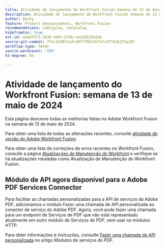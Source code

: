 ```yaml
---
title: Atividade de lançamento do Workfront Fusion Semana de 13 de maio de 2024
description: Atividade de lançamento do Workfront Fusion Semana de 13 de maio de 2024
author: Becky
feature: Product Announcements, Workfront Fusion
recommendations: noDisplay, noCatalog
hidefromtoc: true
exl-id: 4a6df5f3-1636-448c-b74b-ceafd5256dab
source-git-commit: 77ec3c007ce7c49ff760145fafcd7f62b273a18f
workflow-type: tm+mt
source-wordcount: '155'
ht-degree: 0%

---
```


# Atividade de lançamento do Workfront Fusion: semana de 13 de maio de 2024

Esta página descreve todas as melhorias feitas no Adobe Workfront Fusion na semana de 13 de maio de 2024.

Para obter uma lista de todas as alterações recentes, consulte [atividade de versão do Adobe Workfront Fusion](/help/workfront-fusion/fusion-product-releases/fusion-release-activity.md).

Para obter uma lista de correções de erros recentes no Workfront Fusion, consulte a página [Atualizações de Manutenção do Workfront](https://experienceleague.adobe.com/docs/workfront-known-issues/releases/current-updates.html) e verifique se há atualizações rotuladas como Atualização de Manutenção do Workfront Fusion.

## Módulo de API agora disponível para o Adobe PDF Services Connector

Para facilitar as chamadas personalizadas para a API de serviços da Adobe PDF, adicionamos o módulo Fazer uma chamada de API personalizada ao conector de serviço do Adobe PDF. Agora, você pode fazer uma chamada para um endpoint de Serviços de PDF que não está representado atualmente em outro módulo de Serviços de PDF, sem usar os módulos HTTP.

Para obter informações e instruções, consulte [Fazer uma chamada de API personalizada](/help/workfront-fusion/references/apps-and-modules/adobe-connectors/pdf-modules.md#make-a-custom-api-call) no artigo Módulos de serviços do PDF.
